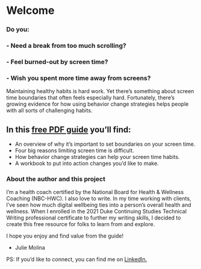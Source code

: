 # Welcome

### Do you:

###   - Need a break from too much scrolling?
###   - Feel burned-out by screen time?
###   - Wish you spent more time away from screens?

Maintaining healthy habits is hard work. Yet there’s something about screen time boundaries that often feels especially hard. Fortunately, there’s growing evidence for how using behavior change strategies helps people with all sorts of challenging habits. 

## In this [free PDF guide](doc.pdf) you’ll find:

   - An overview of why it’s important to set boundaries on your screen time.
   - Four big reasons limiting screen time is difficult.
   - How behavior change strategies can help your screen time habits.
   - A workbook to put into action changes you’d like to make.

### About the author and this project

I’m a health coach certified by the National Board for Health & Wellness Coaching (NBC-HWC). I also love to write. In my time working with clients, I’ve seen how much digital wellbeing ties into a person’s overall health and wellness. When I enrolled in the 2021 Duke Continuing Studies Technical Writing professional certificate to further my writing skills, I decided to create this free resource for folks to learn from and explore. 

I hope you enjoy and find value from the guide!

  - Julie Molina

PS: If you’d like to connect, you can find me on [LinkedIn.](https://www.linkedin.com/in/molinajulie/)
